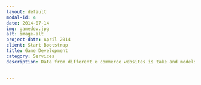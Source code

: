 ```yaml
---
layout: default
modal-id: 4
date: 2014-07-14
img: gamedev.jpg
alt: image-alt
project-date: April 2014
client: Start Bootstrap
title: Game Development
category: Services
description: Data from different e commerce websites is take and models are built to predict the products on whic a vistor to the website might click. Notebook of this project is at <a href="https://github.com/pbpranavk/eCommerceData/blob/master/contentBasedPrediction.ipynb"  class="btn btn-default"><i class="fa fa-fw fa-github"></i> github</a> 
 

---
```

